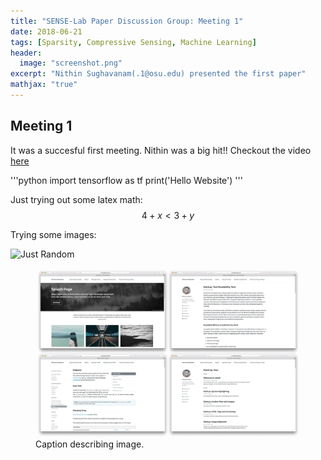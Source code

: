 ```yaml
---
title: "SENSE-Lab Paper Discussion Group: Meeting 1"
date: 2018-06-21
tags: [Sparsity, Compressive Sensing, Machine Learning]
header:
  image: "screenshot.png"
excerpt: "Nithin Sughavanam(.1@osu.edu) presented the first paper"
mathjax: "true"
---
```


## Meeting 1

It was a succesful first meeting. Nithin was a big hit!!
Checkout the video [here](www.youtube.com)

'''python
    import tensorflow as tf
    print('Hello Website')
'''

Just trying out some latex math: $$4+x<3+y$$

Trying some images:

<img src="{{ site.url }}{{ site.baseurl }}/images/screenshot-layouts.png" alt="Just Random">

<figure>
    <a href="/assets/images/image-filename-1-large.jpg"><img src="images/screenshot-layouts.png"></a>
    <figcaption>Caption describing image.</figcaption>
</figure>